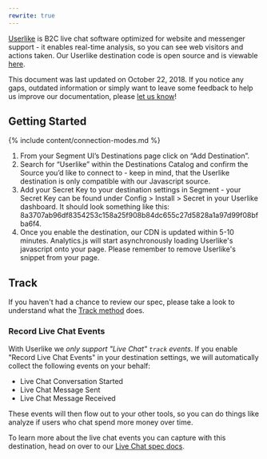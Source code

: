 ```yaml
---
rewrite: true
---
```


[Userlike](https://www.userlike.com/en/) is B2C live chat software optimized for website and messenger support - it enables real-time analysis, so you can see web visitors and actions taken. Our Userlike destination code is open source and is viewable [here](https://github.com/segment-integrations/analytics.js-integration-userlike). 

This document was last updated on October 22, 2018. If you notice any gaps, outdated information or simply want to leave some feedback to help us improve our documentation, please [let us know](https://segment.com/help/contact)!

## Getting Started

{% include content/connection-modes.md %}

1. From your Segment UI’s Destinations page click on “Add Destination”.
2. Search for “Userlike” within the Destinations Catalog and confirm the Source you’d like to connect to - keep in mind, that the Userlike destination is only compatible with our Javascript source. 
3. Add your Secret Key to your destination settings in Segment - your Secret Key can be found under Config > Install > Secret in your Userlike dashboard. It should look something like this: 8a3707ab96df8354253c158a25f908b84dc655c27d5828a1a97d99f08bfba6f4. 
4. Once you enable the destination, our CDN is updated within 5-10 minutes. Analytics.js will start asynchronously loading Userlike's javascript onto your page. Please remember to remove Userlike's snippet from your page.

## Track
 If you haven't had a chance to review our spec, please take a look to understand what the [Track method](https://segment.com/docs/spec/track/) does.

### Record Live Chat Events

With Userlike we _only support "Live Chat" `track` events_. If you enable "Record Live Chat Events" in your destination settings, we will automatically collect the following events on your behalf: 
* Live Chat Conversation Started
* Live Chat Message Sent
* Live Chat Message Received

These events will then flow out to your other tools, so you can do things like analyze if users who chat spend more money over time.

To learn more about the live chat events you can capture with this destination, head on over to our [Live Chat spec docs](/docs/spec/live-chat/).
